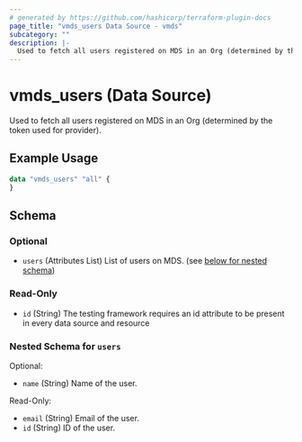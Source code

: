 ```yaml
---
# generated by https://github.com/hashicorp/terraform-plugin-docs
page_title: "vmds_users Data Source - vmds"
subcategory: ""
description: |-
  Used to fetch all users registered on MDS in an Org (determined by the token used for provider).
---
```


# vmds_users (Data Source)

Used to fetch all users registered on MDS in an Org (determined by the token used for provider).

## Example Usage

```terraform
data "vmds_users" "all" {
}
```

<!-- schema generated by tfplugindocs -->
## Schema

### Optional

- `users` (Attributes List) List of users on MDS. (see [below for nested schema](#nestedatt--users))

### Read-Only

- `id` (String) The testing framework requires an id attribute to be present in every data source and resource

<a id="nestedatt--users"></a>
### Nested Schema for `users`

Optional:

- `name` (String) Name of the user.

Read-Only:

- `email` (String) Email of the user.
- `id` (String) ID of the user.


